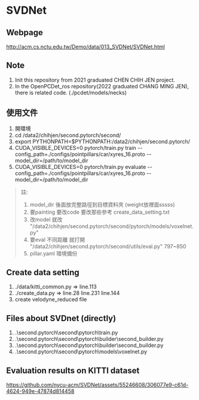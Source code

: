 # SVDNet
## Webpage
http://acm.cs.nctu.edu.tw/Demo/data/013_SVDNet/SVDNet.html

## Note
1. Init this repository from 2021 graduated CHEN CHIH JEN project.
2. In the OpenPCDet_ros repository(2022 graduated CHANG MING JEN), there is related code. (./pcdet/models/necks)

## 使用文件
1. 開環境
2. cd /data2/chihjen/second.pytorch/second/
3. export PYTHONPATH=$PYTHONPATH:/data2/chihjen/second.pytorch/
4. CUDA_VISIBLE_DEVICES=0 pytorch/train.py train --config_path=./configs/pointpillars/car/xyres_16.proto --model_dir=/path/to/model_dir
5. CUDA_VISIBLE_DEVICES=0 pytorch/train.py evaluate --config_path=./configs/pointpillars/car/xyres_16.proto --model_dir=/path/to/model_dir

> 註:
> 1. model_dir 後面放完整路徑到目標資料夾 (weight放裡面sssss)
> 2. 要painting 要改code 要改那些參考 create_data_setting.txt
> 3. 改model 就改 "/data2/chihjen/second.pytorch/second/pytorch/models/voxelnet.py"
> 4. 要eval 不同距離  就打開 "/data2/chihjen/second.pytorch/second/utils/eval.py" 797~850 
> 5. pillar.yaml 環境備份

## Create data setting
1. ./data/kitti_common.py   =>  line.113  
2. ./create_data.py         =>  line.28  line.231  line.144
3. create  velodyne_reduced  file

## Files about SVDnet (directly)
1. .\second.pytorch\second\pytorch\train.py
2. .\second.pytorch\second\pytorch\builder\second_builder.py
3. .\second.pytorch\second\pytorch\builder\second_builder.py
4. .\second.pytorch\second\pytorch\models\voxelnet.py

## Evaluation results on KITTI dataset
https://github.com/nycu-acm/SVDNet/assets/55246608/306077e9-c61d-4624-949e-47874d814458
